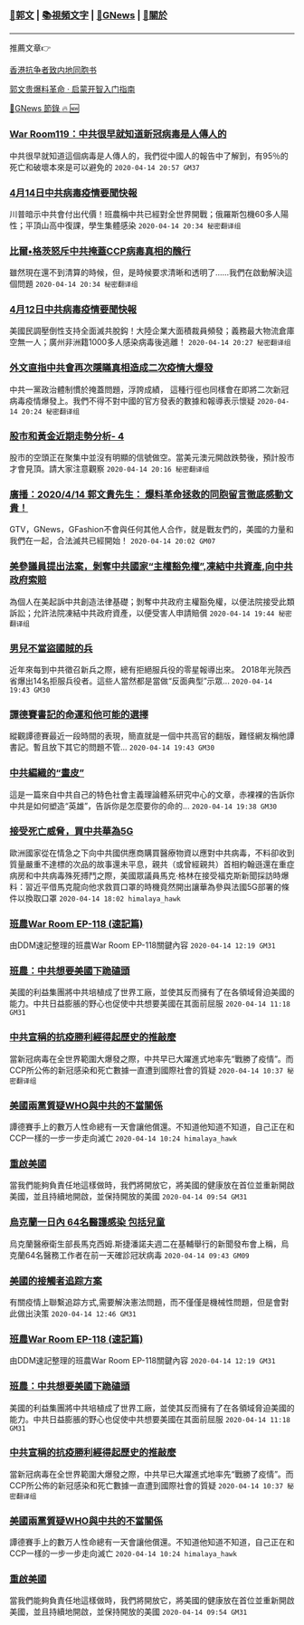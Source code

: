 ###  [:eagle:郭文](https://github.com/ourhimalayas/txt) | [:books:視頻文字](https://github.com/ourhimalayas/txt/blob/master/content/README.md) | [:newspaper:GNews](https://github.com/ourhimalayas/txt/blob/master/content/gnews/README.md) | [:pray:關於](https://github.com/ourhimalayas/home/tree/master/about)
---

推薦文章:point_right:

[香港抗争者致内地同胞书](https://github.com/ourhimalayas/news/blob/master/2019/08/a_letter_from_the_hong_kong_people.md)

[郭文贵爆料革命 · 启蒙开智入门指南](https://github.com/ourhimalayas/txt/issues/1)

[:newspaper:GNews 節錄 :fire: :new:](https://github.com/ourhimalayas/txt/blob/master/content/gnews/README.md) 



### [War Room119：中共很早就知道新冠病毒是人傳人的](/content/gnews/1/README.md)

中共很早就知道這個病毒是人傳人的，我們從中國人的報告中了解到，有95％的死亡和破壞本來是可以避免的  `2020-04-14 20:57 GM37`

### [4月14日中共病毒疫情要聞快報](/content/gnews/2/README.md)

川普暗示中共會付出代價！班農稱中共已經對全世界開戰；俄羅斯包機60多人陽性；平頂山高中復課，學生集體感染  `2020-04-14 20:34 秘密翻译组`

### [比爾•格茨怒斥中共掩蓋CCP病毒真相的醜行](/content/gnews/3/README.md)

雖然現在還不到清算的時候，但，是時候要求清晰和透明了……我們在啟動解決這個問題  `2020-04-14 20:34 秘密翻译组`

### [4月12日中共病毒疫情要聞快報](/content/gnews/4/README.md)

美國民調壓倒性支持全面滅共脫鈎！大陸企業大面積裁員頻發；義務最大物流倉庫空無一人；廣州非洲籍1000多人感染病毒後逃離！  `2020-04-14 20:27 秘密翻译组`

### [外文直指中共會再次隱瞞真相造成二次疫情大爆發](/content/gnews/5/README.md)

中共一黨政治體制慣於掩蓋問題，浮誇成績， 這種行徑也同樣會在即將二次新冠病毒疫情爆發上。我們不得不對中國的官方發表的數據和報導表示懷疑  `2020-04-14 20:24 秘密翻译组`

### [股市和黃金近期走勢分析- 4](/content/gnews/6/README.md)

股市的空頭正在聚集中並沒有明顯的信號做空。當美元澳元開啟跌勢後，預計股市才會見頂。請大家注意觀察  `2020-04-14 20:16 秘密翻译组`

### [廣播：2020/4/14 郭文貴先生： 爆料革命拯救的同胞留言徹底感動文貴！](/content/gnews/7/README.md)

GTV，GNews，GFashion不會與任何其他人合作，就是戰友們的，美國的力量和我們在一起，合法滅共已經開始！  `2020-04-14 20:02 GM07`

### [美參議員提出法案，剝奪中共國家“主權豁免權”,凍結中共資產,向中共政府索賠](/content/gnews/8/README.md)

為個人在美起訴中共創造法律基礎；剝奪中共政府主權豁免權，以便法院接受此類訴訟；允許法院凍結中共政府資產，以便受害人申請賠償  `2020-04-14 19:44 秘密翻译组`

### [男兒不當盜國賊的兵](/content/gnews/9/README.md)

近年來每到中共徵召新兵之際，總有拒絕服兵役的零星報導出來。 2018年光陝西省爆出14名拒服兵役者。這些人當然都是當做“反面典型”示眾...  `2020-04-14 19:43 GM30`

### [譚德賽書記的命運和他可能的選擇](/content/gnews/10/README.md)

縱觀譚德賽最近一段時間的表現，簡直就是一個中共高官的翻版，難怪網友稱他譚書記。暫且放下其它的問題不管...  `2020-04-14 19:43 GM30`

### [中共編織的“畫皮”](/content/gnews/11/README.md)

這是一篇來自中共自己的特色社會主義理論體系研究中心的文章，赤裸裸的告訴你中共是如何塑造“英雄”，告訴你是怎麼要你的命的...  `2020-04-14 19:38 GM30`

### [接受死亡威脅，買中共華為5G](/content/gnews/12/README.md)

歐洲國家從在情急之下向中共國供應商購買醫療物資以應對中共病毒，不料卻收到質量嚴重不達標的次品的故事還未平息，親共（或曾經親共）首相約翰遜還在重症病房和中共病毒殊死搏鬥之際，美國眾議員馬克·格林在接受福克斯新聞採訪時爆料：習近平借馬克龍向他求救買口罩的時機竟然開出讓華為參與法國5G部署的條件以換取口罩  `2020-04-14 18:02 himalaya_hawk`

### [班農War Room EP-118 (速記篇)](/content/gnews/13/README.md)

由DDM速記整理的班農War Room EP-118關鍵內容  `2020-04-14 12:19 GM31`

### [班農：中共想要美國下跪磕頭](/content/gnews/14/README.md)

美國的利益集團將中共培植成了世界工廠，並使其反而擁有了在各領域脅迫美國的能力。中共日益膨脹的野心也促使中共想要美國在其面前屈服  `2020-04-14 11:18 GM31`

### [中共宣稱的抗疫勝利經得起歷史的推敲麼](/content/gnews/15/README.md)

當新冠病毒在全世界範圍大爆發之際，中共早已大躍進式地率先“戰勝了疫情”。而CCP所公佈的新冠感染和死亡數據一直遭到國際社會的質疑  `2020-04-14 10:37 秘密翻译组`

### [美國兩黨質疑WHO與中共的不當關係](/content/gnews/16/README.md)

譚德賽手上的數万人性命總有一天會讓他償還。不知道他知道不知道，自己正在和CCP一樣的一步一步走向滅亡  `2020-04-14 10:24 himalaya_hawk`

### [重啟美國](/content/gnews/17/README.md)

當我們能夠負責任地這樣做時，我們將開放它，將美國的健康放在首位並重新開啟美國，並且持續地開啟，並保持開放的美國  `2020-04-14 09:54 GM31`

### [烏克蘭一日內 64名醫護感染 包括兒童](/content/gnews/18/README.md)

烏克蘭醫療衛生部長馬克西姆.斯捷潘諾夫週二在基輔舉行的新聞發布會上稱，烏克蘭64名醫務工作者在前一天確診冠狀病毒  `2020-04-14 09:43 GM09`

### [美國的接觸者追踪方案](/content/gnews/19/README.md)

有關疫情上聯繫追踪方式,需要解決憲法問題，而不僅僅是機械性問題，但是會對此做出決策  `2020-04-14 12:46 GM31`

### [班農War Room EP-118 (速記篇)](/content/gnews/20/README.md)

由DDM速記整理的班農War Room EP-118關鍵內容  `2020-04-14 12:19 GM31`

### [班農：中共想要美國下跪磕頭](/content/gnews/21/README.md)

美國的利益集團將中共培植成了世界工廠，並使其反而擁有了在各領域脅迫美國的能力。中共日益膨脹的野心也促使中共想要美國在其面前屈服  `2020-04-14 11:18 GM31`

### [中共宣稱的抗疫勝利經得起歷史的推敲麼](/content/gnews/22/README.md)

當新冠病毒在全世界範圍大爆發之際，中共早已大躍進式地率先“戰勝了疫情”。而CCP所公佈的新冠感染和死亡數據一直遭到國際社會的質疑  `2020-04-14 10:37 秘密翻译组`

### [美國兩黨質疑WHO與中共的不當關係](/content/gnews/23/README.md)

譚德賽手上的數万人性命總有一天會讓他償還。不知道他知道不知道，自己正在和CCP一樣的一步一步走向滅亡  `2020-04-14 10:24 himalaya_hawk`

### [重啟美國](/content/gnews/24/README.md)

當我們能夠負責任地這樣做時，我們將開放它，將美國的健康放在首位並重新開啟美國，並且持續地開啟，並保持開放的美國  `2020-04-14 09:54 GM31`

